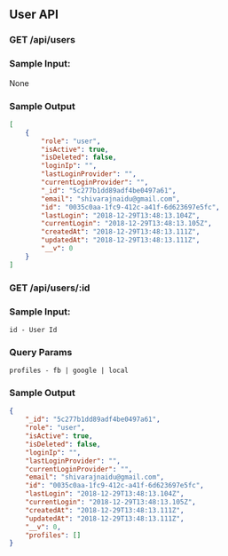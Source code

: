 ## User API

### GET /api/users

### Sample Input:

None

### Sample Output

```json
[
    {
        "role": "user",
        "isActive": true,
        "isDeleted": false,
        "loginIp": "",
        "lastLoginProvider": "",
        "currentLoginProvider": "",
        "_id": "5c277b1dd89adf4be0497a61",
        "email": "shivarajnaidu@gmail.com",
        "id": "0035c0aa-1fc9-412c-a41f-6d623697e5fc",
        "lastLogin": "2018-12-29T13:48:13.104Z",
        "currentLogin": "2018-12-29T13:48:13.105Z",
        "createdAt": "2018-12-29T13:48:13.111Z",
        "updatedAt": "2018-12-29T13:48:13.111Z",
        "__v": 0
    }
]
```


### GET /api/users/:id

### Sample Input:

`id - User Id `

### Query Params
`profiles - fb | google | local`

### Sample Output

```json
{
    "_id": "5c277b1dd89adf4be0497a61",
    "role": "user",
    "isActive": true,
    "isDeleted": false,
    "loginIp": "",
    "lastLoginProvider": "",
    "currentLoginProvider": "",
    "email": "shivarajnaidu@gmail.com",
    "id": "0035c0aa-1fc9-412c-a41f-6d623697e5fc",
    "lastLogin": "2018-12-29T13:48:13.104Z",
    "currentLogin": "2018-12-29T13:48:13.105Z",
    "createdAt": "2018-12-29T13:48:13.111Z",
    "updatedAt": "2018-12-29T13:48:13.111Z",
    "__v": 0,
    "profiles": []
}
```